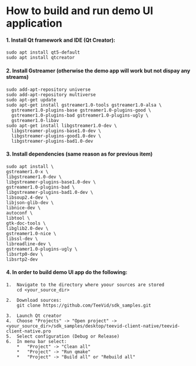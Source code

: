 # How to build and run demo UI application

#### 1. Install Qt framework and IDE (Qt Creator):	
```
sudo apt install qt5-default
sudo apt install qtcreator
```

#### 2. Install Gstreamer (otherwise the demo app will work but not dispay any streams)
```
sudo add-apt-repository universe
sudo add-apt-repository multiverse
sudo apt-get update
sudo apt-get install gstreamer1.0-tools gstreamer1.0-alsa \
  gstreamer1.0-plugins-base gstreamer1.0-plugins-good \
  gstreamer1.0-plugins-bad gstreamer1.0-plugins-ugly \
  gstreamer1.0-libav
sudo apt-get install libgstreamer1.0-dev \
  libgstreamer-plugins-base1.0-dev \
  libgstreamer-plugins-good1.0-dev \
  libgstreamer-plugins-bad1.0-dev
```

#### 3. Install dependencies (same reason as for previous item)
 ```
 sudo apt install \
gstreamer1.0-x \
libgstreamer1.0-dev \
libgstreamer-plugins-base1.0-dev \
gstreamer1.0-plugins-bad \
libgstreamer-plugins-bad1.0-dev \
libsoup2.4-dev \
libjson-glib-dev \
libnice-dev \
autoconf \
libtool \
gtk-doc-tools \
libglib2.0-dev \
gstreamer1.0-nice \
libssl-dev \
libreadline-dev \
gstreamer1.0-plugins-ugly \
libsrtp0-dev \
libsrtp2-dev
```

#### 4. In order to build demo UI app do the following:
	1.	Navigate to the directory where yoour sources are stored
		cd <your_source_dir>

	2. 	Download sources:
		git clone https://github.com/TeeVid/sdk_samples.git

	3.	Launch Qt creator
	4.	Choose "Projects" -> "Open project" -> <your_source_dir>/sdk_samples/desktop/teevid-client-native/teevid-client-native.pro
	5.	Select configuration (Debug or Release)
	6.	In menu bar select:
		*	"Project" -> "Clean all"
		*	"Project" -> "Run qmake"
		*	"Project" -> "Build all" or "Rebuild all"
